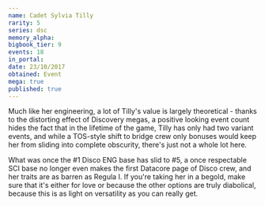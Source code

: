 ```yaml
---
name: Cadet Sylvia Tilly
rarity: 5
series: dsc
memory_alpha:
bigbook_tier: 9
events: 18
in_portal:
date: 23/10/2017
obtained: Event
mega: true
published: true
---
```


Much like her engineering, a lot of Tilly's value is largely theoretical - thanks to the distorting effect of Discovery megas, a positive looking event count hides the fact that in the lifetime of the game, Tilly has only had two variant events, and while a TOS-style shift to bridge crew only bonuses would keep her from sliding into complete obscurity, there's just not a whole lot here.

What was once the #1 Disco ENG base has slid to #5, a once respectable SCI base no longer even makes the first Datacore page of Disco crew, and her traits are as barren as Regula I. If you're taking her in a begold, make sure that it's either for love or because the other options are truly diabolical, because this is as light on versatility as you can really get.
